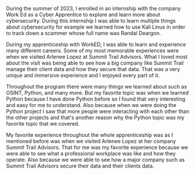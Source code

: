 During the summer of 2023, I enrolled in an internship with the company Work Ed as a Cyber Apprentice to explore and learn more about cybersecurity. During this internship I was able to learn multiple things about cybersecurity for example we learned how to use Kali Linux in order to track down a scammer whose full name was Randal Deargon.

During my apprenticeship with WorkED, I was able to learn and experience many different careers. Some of my most memorable experiences were when we visited Arlenee Lopez at Summit Trail Advisors. What I loved most about the visit was being able to see how a big company like Summit Trail manage their client data and how they secure that data. That was a very unique and immersive experience and I enjoyed every part of it.

Throughout the program there were many things we learned about such as OSINT, Python, and many more. But my favorite topic was when we learned Python because I have done Python before so I found that very interesting and easy for me to understand. Also because when we were doing the Python project I saw that more people were interacting with each other than the other projects and that's another reason why the Python topic was my favorite topic that we covered. 

My favorite experience throughout the whole apprenticeship was as I mentioned before was when we visited Arlenee Lopez at her company Summit Trail Advisors. That for me was my favorite experience because we were able to see what a professional workplace was like and how they operate. Also because we were able to see how a major company such as Summit Trail Advisors secure their data and their clients data.
